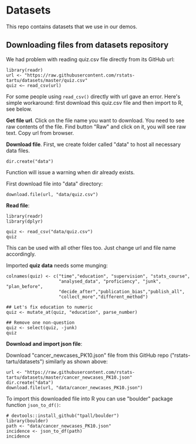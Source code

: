 # Datasets

This repo contains datasets that we use in our demos.

## Downloading files from datasets repository
We had problem with reading quiz.csv file directly from its GitHub url:

```
library(readr)
url <- "https://raw.githubusercontent.com/rstats-tartu/datasets/master/quiz.csv"
quiz <– read_csv(url)
```
For some people using `read_csv()` directly with url gave an error.
Here's simple workaround: first download this quiz.csv file and then import to R, see below. 

**Get file url**.
Click on the file name you want to download. 
You need to see raw contents of the file. 
Find button "Raw" and click on it, you will see raw text.
Copy url from browser.

**Download file**. 
First, we create folder called "data" to host all necessary data files. 

```
dir.create("data")
```

Function will issue a warning when dir already exists.

First download file into "data" directory:
``` 
download.file(url, "data/quiz.csv")
```

**Read file**:
```
library(readr)
library(dplyr)

quiz <- read_csv("data/quiz.csv")
quiz
```
This can be used with all other files too. 
Just change url and file name accordingly.


Imported **quiz data** needs some munging:
```
colnames(quiz) <- c("time","education", "supervision", "stats_course",
                    "analysed_data", "proficiency", "junk", "plan_before",
                    "decide_after","publication_bias","publish_all",
                    "collect_more","different_method")

## Let's fix education to numeric
quiz <- mutate_at(quiz, "education", parse_number)

## Remove one non-question
quiz <- select(quiz, -junk)
quiz
```

**Download and import json file**:

Download "cancer_newcases_PK10.json" file from this GitHub repo ("rstats-tartu/datasets") similarly as shown above:
```
url <- "https://raw.githubusercontent.com/rstats-tartu/datasets/master/cancer_newcases_PK10.json"
dir.create("data")
download.file(url, "data/cancer_newcases_PK10.json")
```

To import this downloaded file into R you can use "boulder" package function `json_to_df()`:
```
# devtools::install_github("tpall/boulder")
library(boulder)
path <- "data/cancer_newcases_PK10.json"
incidence <- json_to_df(path)
incidence
```
